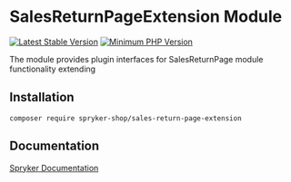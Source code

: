 # SalesReturnPageExtension Module
[![Latest Stable Version](https://poser.pugx.org/spryker-shop/sales-return-page-extension/v/stable.svg)](https://packagist.org/packages/spryker-shop/sales-return-page-extension)
[![Minimum PHP Version](https://img.shields.io/badge/php-%3E%3D%207.4-8892BF.svg)](https://php.net/)

The module provides plugin interfaces for SalesReturnPage module functionality extending

## Installation

```
composer require spryker-shop/sales-return-page-extension
```

## Documentation

[Spryker Documentation](https://docs.spryker.com)
